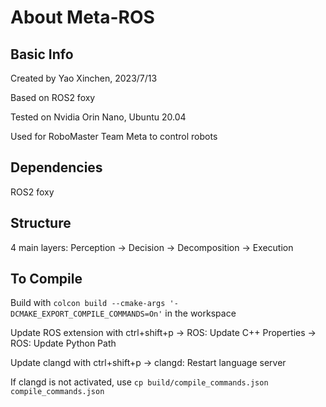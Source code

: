 # About Meta-ROS

## Basic Info

Created by Yao Xinchen, 2023/7/13

Based on ROS2 foxy

Tested on Nvidia Orin Nano, Ubuntu 20.04

Used for RoboMaster Team Meta to control robots

## Dependencies

ROS2 foxy

## Structure

4 main layers: Perception -> Decision -> Decomposition -> Execution

## To Compile

Build with ```colcon build --cmake-args '-DCMAKE_EXPORT_COMPILE_COMMANDS=On'``` in the workspace

Update ROS extension with ctrl+shift+p -> ROS: Update C++ Properties -> ROS: Update Python Path

Update clangd with ctrl+shift+p -> clangd: Restart language server

If clangd is not activated, use ```cp build/compile_commands.json compile_commands.json```